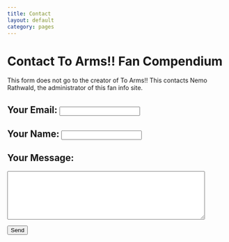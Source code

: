 ```yaml
---
title: Contact
layout: default
category: pages
---
```


<script type="text/javascript">var submitted=false;</script>

<iframe name="hidden_iframe" id="hidden_iframe" style="display:none;" onload="if(submitted) {window.location='sent.html';}"></iframe>

<form class="form" action="https://docs.google.com/forms/d/e/1FAIpQLScdu7suHO-i0u8vGioIyNyD0ok_ioXmYlJ0O9m95P9gncAjJg/formResponse" target="hidden_iframe" onsubmit="submitted=true;" method="POST" id="mG61Hd">

<h1>Contact To Arms!! Fan Compendium</h1>

<p>This form does not go to the creator of To Arms!! This contacts Nemo Rathwald, the administrator of this fan info site.</p>

<h2>Your Email: <input type="email" tabindex="1" max-length="70" name="emailAddress" required /></h2>

<h2>Your Name: <input type="text" tabindex="2" max-length="70" name="entry.602095225" required /></h2>

<h2>Your Message:</h2>

<p><textarea name="entry.1663125606" tabindex="3" rows="7" style="width: 90%" required ></textarea><input type="text" name="entry.945753987" style="height: 0; width: 0; position: fixed; left: -100;" /></p>

<p><input type="submit" value="Send" tabindex="4" /></p>

</form>